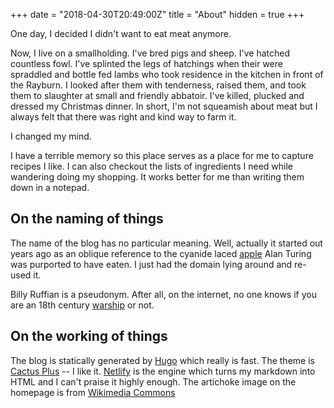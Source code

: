 +++
date = "2018-04-30T20:49:00Z"
title = "About"
hidden = true
+++ 

One day, I decided I didn't want to eat meat anymore.

Now, I live on a smallholding. I've bred pigs and sheep. I've hatched countless fowl. I've splinted the legs of hatchings when their were spraddled and bottle fed lambs who took residence in the kitchen in front of the Rayburn. I looked after them with tenderness, raised them, and took them to slaughter at small and friendly abbatoir. I've killed, plucked and dressed my Christmas dinner. In short, I'm not squeamish about meat but I always felt that there was right and kind way to farm it.

I changed my mind.

I have a terrible memory so this place serves as a place for me to capture recipes I like. I can also checkout the lists of ingredients I need while wandering doing my shopping. It works better for me than writing them down in a notepad.

## On the naming of things

The name of the blog has no particular meaning. Well, actually it started out years ago as an oblique reference to the cyanide laced [apple](https://en.m.wikipedia.org/wiki/Alan_Turing#Death) Alan Turing was purported to have eaten. I just had the domain lying around and re-used it.

Billy Ruffian is a pseudonym. After all, on the internet, no one knows if you are an 18th century [warship](https://en.m.wikipedia.org/wiki/HMS_Bellerophon_(1786)) or not.

## On the working of things

The blog is statically generated by [Hugo](http://gohugo.io) which really is fast. The theme is [Cactus Plus](https://github.com/nodejh/hugo-theme-cactus-plus) -- I like it. [Netlify](https://www.netlify.com) is the engine which turns my markdown into HTML and I can't praise it highly enough. The artichoke image on the homepage is from [Wikimedia Commons](https://commons.m.wikimedia.org/wiki/File:Artichaut_perpétuel_Vilmorin-Andrieux_1904.png)